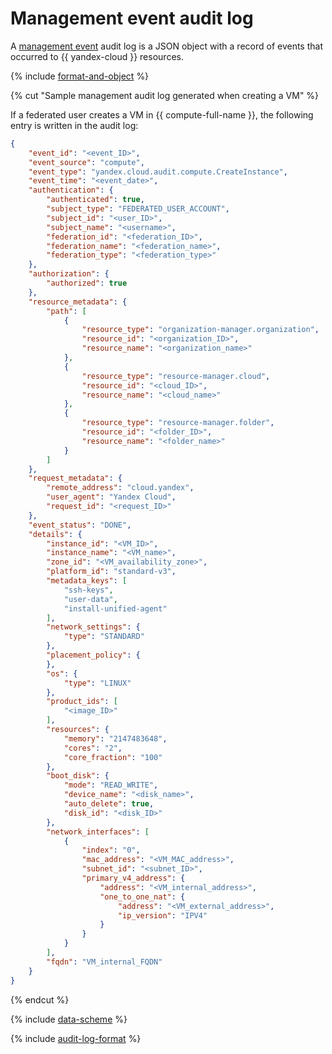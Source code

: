 # Management event audit log

A [management event](events.md) audit log is a JSON object with a record of events that occurred to {{ yandex-cloud }} resources.

{% include [format-and-object](../../_includes/audit-trails/format-and-object.md) %}

{% cut "Sample management audit log generated when creating a VM" %}

If a federated user creates a VM in {{ compute-full-name }}, the following entry is written in the audit log:

```json
{
    "event_id": "<event_ID>",
    "event_source": "compute",
    "event_type": "yandex.cloud.audit.compute.CreateInstance",
    "event_time": "<event_date>",
    "authentication": {
        "authenticated": true,
        "subject_type": "FEDERATED_USER_ACCOUNT",
        "subject_id": "<user_ID>",
        "subject_name": "<username>",
        "federation_id": "<federation_ID>",
        "federation_name": "<federation_name>",
        "federation_type": "<federation_type>"
    },
    "authorization": {
        "authorized": true
    },
    "resource_metadata": {
        "path": [
            {
                "resource_type": "organization-manager.organization",
                "resource_id": "<organization_ID>",
                "resource_name": "<organization_name>"
            },
            {
                "resource_type": "resource-manager.cloud",
                "resource_id": "<cloud_ID>",
                "resource_name": "<cloud_name>"
            },
            {
                "resource_type": "resource-manager.folder",
                "resource_id": "<folder_ID>",
                "resource_name": "<folder_name>"
            }
        ]
    },
    "request_metadata": {
        "remote_address": "cloud.yandex",
        "user_agent": "Yandex Cloud",
        "request_id": "<request_ID>"
    },
    "event_status": "DONE",
    "details": {
        "instance_id": "<VM_ID>",
        "instance_name": "<VM_name>",
        "zone_id": "<VM_availability_zone>",
        "platform_id": "standard-v3",
        "metadata_keys": [
            "ssh-keys",
            "user-data",
            "install-unified-agent"
        ],
        "network_settings": {
            "type": "STANDARD"
        },
        "placement_policy": {
        },
        "os": {
            "type": "LINUX"
        },
        "product_ids": [
            "<image_ID>"
        ],
        "resources": {
            "memory": "2147483648",
            "cores": "2",
            "core_fraction": "100"
        },
        "boot_disk": {
            "mode": "READ_WRITE",
            "device_name": "<disk_name>",
            "auto_delete": true,
            "disk_id": "<disk_ID>"
        },
        "network_interfaces": [
            {
                "index": "0",
                "mac_address": "<VM_MAC_address>",
                "subnet_id": "<subnet_ID>",
                "primary_v4_address": {
                    "address": "<VM_internal_address>",
                    "one_to_one_nat": {
                        "address": "<VM_external_address>",
                        "ip_version": "IPV4"
                    }
                }
            }
        ],
        "fqdn": "VM_internal_FQDN"
    }
}
```
{% endcut %}

{% include [data-scheme](../../_includes/audit-trails/data-scheme.md) %}

{% include [audit-log-format](../../_includes/audit-trails/audit-log-format.md) %}